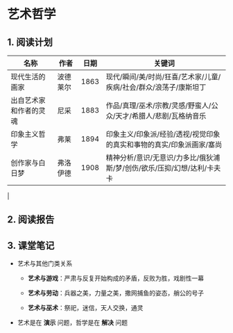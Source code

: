 # 艺术哲学

## 1. 阅读计划

| 名称 | 作者 | 日期 | 关键词 |
| ---- | ----- | ------ | ------ |
| 现代生活的画家 | 波德莱尔 | 1863 | 现代/瞬间/美/时尚/狂喜/艺术家/儿童/疾病/社会/群众/浪荡子/康斯坦丁 |
| 出自艺术家和作者的灵魂 | 尼采 | 1883 | 作品/真理/巫术/宗教/灵感/野蛮人/公众/天才/希腊人/悲剧/瓦格纳音乐 |
| 印象主义哲学 | 弗莱 | 1894 | 印象主义/印象派/经验/透视/视觉印象的真实和事物的真实/印象派画家/塞尚 |
| 创作家与白日梦 | 弗洛伊德 | 1908 | 精神分析/意识/无意识/力多比/俄狄浦斯/梦/创伤/欲乐/压抑/幻想/达利/卡夫卡 |
|

## 2. 阅读报告


## 3. 课堂笔记

- 艺术与其他门类关系

  - **艺术与游戏**：严肃与反复开始构成的矛盾，反败为胜，戏剧性一幕

  - **艺术与劳动**：兵器之美，力量之美，撒网捕鱼的姿态，艄公的号子

  - **艺术与巫术**：祭祀，迷信，天人交换，通灵

- 艺术是在 **演示** 问题，哲学是在 **解决** 问题